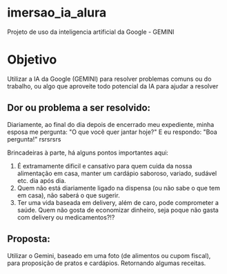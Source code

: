 # imersao_ia_alura
Projeto de uso da inteligencia artificial da Google - GEMINI

# Objetivo
Utilizar a IA da Google (GEMINI) para resolver problemas comuns ou do trabalho, ou algo que aproveite todo potencial da IA para ajudar a resolver

## Dor ou problema a ser resolvido:
Diariamente, ao final do dia depois de encerrado meu expediente, minha esposa me pergunta: "O que você quer jantar hoje?"
E eu respondo: "Boa pergunta!" rsrsrsrs

Brincadeiras à parte, há alguns pontos importantes aqui:
1. É extramamente dificil e cansativo para quem cuida da nossa alimentação em casa, manter um cardápio saboroso, variado, sudável etc. dia após dia.
2. Quem não está diariamente ligado na dispensa (ou não sabe o que tem em casa), não saberá o que sugerir.
3. Ter uma vida baseada em delivery, além de caro, pode comprometer a saúde. Quem não gosta de economizar dinheiro, seja poque não gasta com delivery ou medicamentos?!?

## Proposta:
Utilizar o Gemini, baseado em uma foto (de alimentos ou cupom fiscal), para proposição de pratos e cardápios. Retornando algumas receitas.
